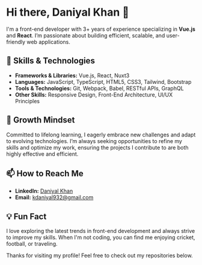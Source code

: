 # Hi there, Daniyal Khan 👋

I'm a front-end developer with 3+ years of experience specializing in **Vue.js** and **React**. I’m passionate about building efficient, scalable, and user-friendly web applications.

## 🚀 Skills & Technologies
- **Frameworks & Libraries:** Vue.js, React, Nuxt3
- **Languages:** JavaScript, TypeScript, HTML5, CSS3, Tailwind, Bootstrap
- **Tools & Technologies:** Git, Webpack, Babel, RESTful APIs, GraphQL
- **Other Skills:** Responsive Design, Front-End Architecture, UI/UX Principles

## 🌱 Growth Mindset
Committed to lifelong learning, I eagerly embrace new challenges and adapt to evolving technologies. I’m always seeking opportunities to refine my skills and optimize my work, ensuring the projects I contribute to are both highly effective and efficient.

## 📫 How to Reach Me
- **LinkedIn:** [Daniyal Khan](https://www.linkedin.com/in/daniyal-khan-29234b216?utm_source=share&utm_campaign=share_via&utm_content=profile&utm_medium=android_app)
- **Email:** kdaniyal932@gmail.com

## 💡 Fun Fact
I love exploring the latest trends in front-end development and always strive to improve my skills. When I'm not coding, you can find me enjoying cricket, football, or traveling.

Thanks for visiting my profile! Feel free to check out my repositories below.

